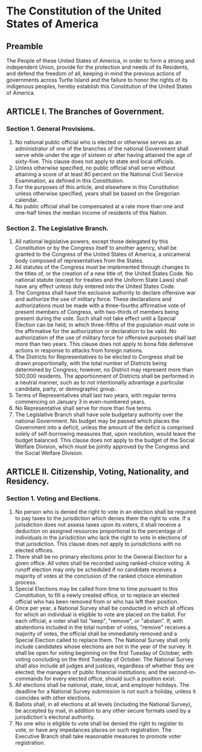 # The Constitution of the United States of America

## Preamble

The People of these United States of America, in order to form a strong and independent Union, provide for the protection and needs of its Residents, and defend the freedom of all, keeping in mind the previous actions of governments across Turtle Island and the failure to honor the rights of its indigenous peoples, hereby establish this Constitution of the United States of America. 

## ARTICLE I. The Branches of Government.

### Section 1. General Provisions.

1. No national public official who is elected or otherwise serves as an administrator of one of the branches of the national Government shall serve while under the age of sixteen or after having attained the age of sixty-five. This clause does not apply to state and local officials.
2. Unless otherwise specified, no public official shall serve without attaining a score of at least 80 percent on the National Civil Service Examination, as defined in this Constitution.
3. For the purposes of this article, and elsewhere in this Constitution unless otherwise specified, years shall be based on the Gregorian calendar.
4. No public official shall be compensated at a rate more than one and one-half times the median income of residents of this Nation.

### Section 2. The Legislative Branch.

1. All national legislative powers, except those delegated by this Constitution or by the Congress itself to another agency, shall be granted to the Congress of the United States of America, a unicameral body composed of representatives from the States.
2. All statutes of the Congress must be implemented through changes to the titles of, or the creation of a new title of, the United States Code. No national statute (except for treaties and the Uniform State Laws) shall have any effect unless duly entered into the United States Code.
3. The Congress shall have the exclusive authority to declare offensive war and authorize the use of military force. These declarations and authorizations must be made with a three-fourths affirmative vote of present members of Congress, with two-thirds of members being present during the vote. Such shall not take effect until a Special Election can be held, in which three-fifths of the population must vote in the affirmative for the authorization or declaration to be valid. No authorization of the use of military force for offensive purposes shall last more than two years. This clause does not apply to bona fide defensive actions in response to attacks from foreign nations. 
4. The Districts for Representatives to be elected to Congress shall be drawn proportionally, with the total number of Districts being determined by Congress; however, no District may represent more than 500,000 residents. The apportionment of Districts shall be performed in a neutral manner, such as to not intentionally advantage a particular candidate, party, or demographic group.
5. Terms of Representatives shall last two years, with regular terms commencing on January 3 in even-numbered years.
6. No Representative shall serve for more than five terms.
7. The Legislative Branch shall have sole budgetary authority over the national Government. No budget may be passed which places the Government into a deficit, unless the amount of the deficit is comprised solely of self-borrowing measures that, upon resolution, would leave the budget balanced. This clause does not apply to the budget of the Social Welfare Division, which must be jointly approved by the Congress and the Social Welfare Division.

## ARTICLE II. Citizenship, Voting, Nationality, and Residency.

### Section 1. Voting and Elections.

1. No person who is denied the right to vote in an election shall be required to pay taxes to the jurisdiction which denies them the right to vote. If a jurisdiction does not assess taxes upon its voters, it shall receive a deduction on assigned resources proportional to the percentage of individuals in the jurisdiction who lack the right to vote in elections of that jurisdiction. This clause does not apply to jurisdictions with no elected offices.
2. There shall be no primary elections prior to the General Election for a given office. All votes shall be recorded using ranked-choice voting. A runoff election may only be scheduled if no candidate receives a majority of votes at the conclusion of the ranked choice elimination process.
3. Special Elections may be called from time to time pursuant to this Constitution, to fill a newly created office, or to replace an elected official who has been removed from or who has left their position.
4. Once per year, a National Survey shall be conducted in which all offices for which an individual is eligible to vote are placed on the ballot. For each official, a voter shall list "keep", "remove", or "abstain". If, with abstentions included in the total number of votes, "remove" receives a majority of votes, the official shall be immediately removed and a Special Election called to replace them. The National Survey shall only include candidates whose elections are not in the year of the survey. It shall be open for voting beginning on the first Tuesday of October, with voting concluding on the third Tuesday of October. The National Survey shall also include all judges and justices, regardless of whether they are elected; the managers of public financial institutions; and the second-in-commands for every elected office, should such a position exist.
5. All elections shall be national, state, local, and employer holidays. The deadline for a National Survey submission is not such a holiday, unless it coincides with other elections.
6. Ballots shall, in all elections at all levels (including the National Survey), be accepted by mail, in addition to any other secure formats used by a jurisdiction's electoral authority.
7. No one who is eligible to vote shall be denied the right to register to vote, or have any impedances places on such registration. The Executive Branch shall take reasonable measures to promote voter registration.

